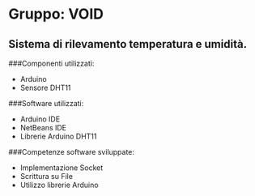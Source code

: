# Gruppo: VOID
## Sistema di rilevamento temperatura e umidità.

###Componenti utilizzati:
- Arduino
- Sensore DHT11

###Software utilizzati:
- Arduino IDE
- NetBeans IDE
- Librerie Arduino DHT11

###Competenze software sviluppate:
- Implementazione Socket
- Scrittura su File
- Utilizzo librerie Arduino
